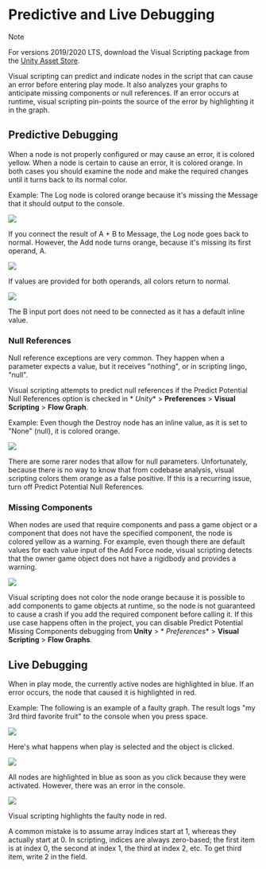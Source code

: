 # Predictive and Live Debugging

> [!NOTE]
> For versions 2019/2020 LTS, download the Visual Scripting package from
> the [Unity Asset Store](https://assetstore.unity.com/packages/tools/visual-bolt-163802).

Visual scripting can predict and indicate nodes in the script that can cause an error before entering play mode. It also
analyzes your graphs to anticipate missing components or null references. If an error occurs at runtime, visual
scripting pin-points the source of the error by highlighting it in the graph.

## Predictive Debugging

When a node is not properly configured or may cause an error, it is colored yellow. When a node is certain to cause an
error, it is colored orange. In both cases you should examine the node and make the required changes until it turns back
to its normal color.

Example: The Log node is colored orange because it's missing the Message that it should output to the console.

![](images/vs-debug-log-node-error.png)

If you connect the result of A + B to Message, the Log node goes back to normal. However, the Add node turns orange,
because it's missing its first operand, A.

![](images/vs-debug-add-node-error.png)

If values are provided for both operands, all colors return to normal.

![](images/vs-debug-nodes-correct.png)

The B input port does not need to be connected as it has a default inline value.

### Null References

Null reference exceptions are very common. They happen when a parameter expects a value, but it receives "nothing", or
in scripting lingo, "null".

Visual scripting attempts to predict null references if the Predict Potential Null References option is checked in *
*Unity** > **Preferences** > **Visual Scripting** > **Flow Graph**.

Example: Even though the Destroy node has an inline value, as it is set to "None" (null), it is colored orange.

![](images/vs-debug-null-reference.png)

There are some rarer nodes that allow for null parameters. Unfortunately, because there is no way to know that from
codebase analysis, visual scripting colors them orange as a false positive. If this is a recurring issue, turn off
Predict Potential Null References.

### Missing Components

When nodes are used that require components and pass a game object or a component that does not have the specified
component, the node is colored yellow as a warning. For example, even though there are default values for each value
input of the Add Force node, visual scripting detects that the owner game object does not have a rigidbody and provides
a warning.

![](images/vs-debug-missing-component.png)

Visual scripting does not color the node orange because it is possible to add components to game objects at runtime, so
the node is not guaranteed to cause a crash if you add the required component before calling it. If this use case
happens often in the project, you can disable Predict Potential Missing Components debugging from **Unity** > *
*Preferences** > **Visual Scripting** > **Flow Graphs**.

## Live Debugging

When in play mode, the currently active nodes are highlighted in blue. If an error occurs, the node that caused it is
highlighted in red.

Example: The following is an example of a faulty graph. The result logs "my 3rd third favorite fruit" to the console
when you press space.

![](images/vs-debug-faulty-node-example.png)

Here's what happens when play is selected and the object is clicked.

![](images/vs-debug-faulty-node-highlighted.png)

All nodes are highlighted in blue as soon as you click because they were activated. However, there was an error in the
console.

![](images/vs-debug-faulty-node-console-error.png)

Visual scripting highlights the faulty node in red.

A common mistake is to assume array indices start at 1, whereas they actually start at 0. In scripting, indices are
always zero-based; the first item is at index 0, the second at index 1, the third at index 2, etc. To get third item,
write 2 in the field.
